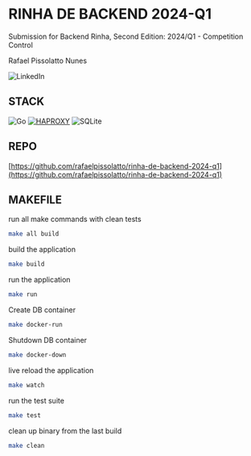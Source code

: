# RINHA DE BACKEND 2024-Q1

Submission for Backend Rinha, Second Edition: 2024/Q1 - Competition Control

Rafael Pissolatto Nunes

![[LinkedIn](https://www.linkedin.com/in/rafael-pissolatto-nunes-a015b265/)](https://img.shields.io/badge/linkedin-%230077B5.svg?style=for-the-badge&logo=linkedin&logoColor=white)

## STACK

![Go](https://img.shields.io/badge/go-%2300ADD8.svg?style=for-the-badge&logo=go&logoColor=white)
<a href='https://github.com/shivamkapasia0' target="_blank"><img alt='HAPROXY' src='https://img.shields.io/badge/HAPROXY-100000?style=for-the-badge&logo=HAPROXY&logoColor=FFFFFF&labelColor=0300A0&color=0300A0'/></a>
![SQLite](https://img.shields.io/badge/sqlite-%2307405e.svg?style=for-the-badge&logo=sqlite&logoColor=white)


## REPO 

[https://github.com/rafaelpissolatto/rinha-de-backend-2024-q1](https://github.com/rafaelpissolatto/rinha-de-backend-2024-q1)


## MAKEFILE

run all make commands with clean tests
```bash
make all build
```

build the application
```bash
make build
```

run the application
```bash
make run
```

Create DB container
```bash
make docker-run
```

Shutdown DB container
```bash
make docker-down
```

live reload the application
```bash
make watch
```

run the test suite
```bash
make test
```

clean up binary from the last build
```bash
make clean
```